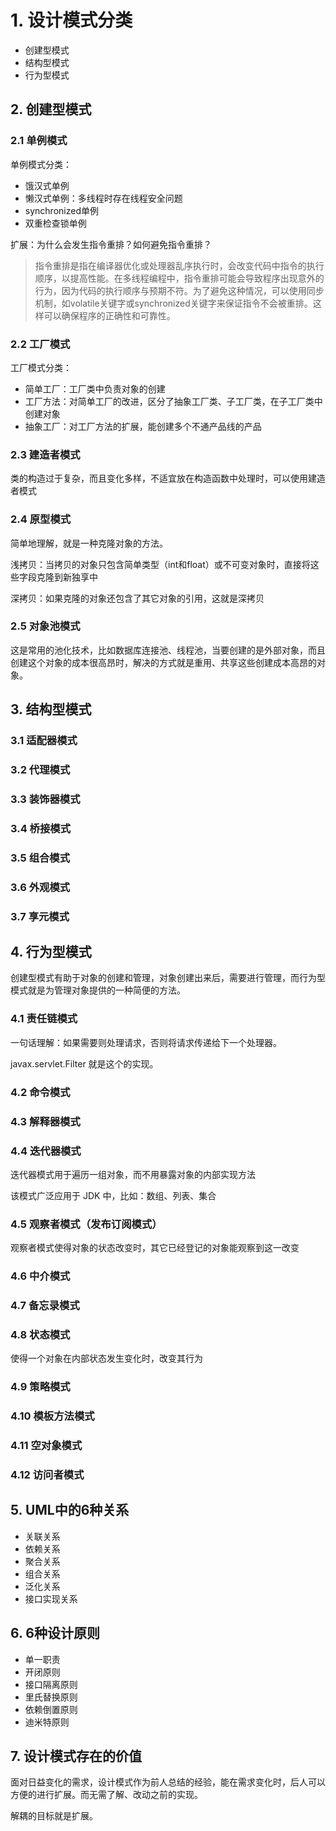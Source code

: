 # 1. 设计模式分类
* 创建型模式
* 结构型模式
* 行为型模式

## 2. 创建型模式
### 2.1 单例模式
单例模式分类：
* 饿汉式单例
* 懒汉式单例：多线程时存在线程安全问题
* synchronized单例
* 双重检查锁单例

扩展：为什么会发生指令重排？如何避免指令重排？
> 指令重排是指在编译器优化或处理器乱序执行时，会改变代码中指令的执行顺序，以提高性能。在多线程编程中，指令重排可能会导致程序出现意外的行为，因为代码的执行顺序与预期不符。为了避免这种情况，可以使用同步机制，如volatile关键字或synchronized关键字来保证指令不会被重排。这样可以确保程序的正确性和可靠性。


### 2.2 工厂模式
工厂模式分类：
* 简单工厂：工厂类中负责对象的创建
* 工厂方法：对简单工厂的改进，区分了抽象工厂类、子工厂类，在子工厂类中创建对象
* 抽象工厂：对工厂方法的扩展，能创建多个不通产品线的产品


### 2.3 建造者模式
类的构造过于复杂，而且变化多样，不适宜放在构造函数中处理时，可以使用建造者模式


### 2.4 原型模式
简单地理解，就是一种克隆对象的方法。

浅拷贝：当拷贝的对象只包含简单类型（int和float）或不可变对象时，直接将这些字段克隆到新独享中

深拷贝：如果克隆的对象还包含了其它对象的引用，这就是深拷贝


### 2.5 对象池模式
这是常用的池化技术，比如数据库连接池、线程池，当要创建的是外部对象，而且创建这个对象的成本很高昂时，解决的方式就是重用、共享这些创建成本高昂的对象。


## 3. 结构型模式


### 3.1 适配器模式


### 3.2 代理模式


### 3.3 装饰器模式


### 3.4 桥接模式


### 3.5 组合模式


### 3.6 外观模式


### 3.7 享元模式


## 4. 行为型模式
创建型模式有助于对象的创建和管理，对象创建出来后，需要进行管理，而行为型模式就是为管理对象提供的一种简便的方法。


### 4.1 责任链模式
一句话理解：如果需要则处理请求，否则将请求传递给下一个处理器。

javax.servlet.Filter 就是这个的实现。

### 4.2 命令模式


### 4.3 解释器模式


### 4.4 迭代器模式
迭代器模式用于遍历一组对象，而不用暴露对象的内部实现方法

该模式广泛应用于 JDK 中，比如：数组、列表、集合

### 4.5 观察者模式（发布订阅模式）
观察者模式使得对象的状态改变时，其它已经登记的对象能观察到这一改变

### 4.6 中介模式


### 4.7 备忘录模式


### 4.8 状态模式
使得一个对象在内部状态发生变化时，改变其行为


### 4.9 策略模式


### 4.10 模板方法模式


### 4.11 空对象模式


### 4.12 访问者模式


## 5. UML中的6种关系
* 关联关系
* 依赖关系
* 聚合关系
* 组合关系
* 泛化关系
* 接口实现关系


## 6. 6种设计原则
* 单一职责
* 开闭原则
* 接口隔离原则
* 里氏替换原则
* 依赖倒置原则
* 迪米特原则


## 7. 设计模式存在的价值
面对日益变化的需求，设计模式作为前人总结的经验，能在需求变化时，后人可以方便的进行扩展。而无需了解、改动之前的实现。

解耦的目标就是扩展。